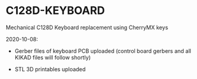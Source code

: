 # C128D-KEYBOARD

Mechanical C128D Keyboard replacement using CherryMX keys

2020-10-08:
 * Gerber files of keyboard PCB uploaded 
  (control board gerbers and all KIKAD files will follow shortly)
 
 * STL 3D printables uploaded
